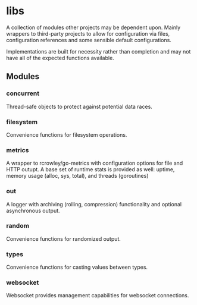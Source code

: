 # libs

A collection of modules other projects may be dependent upon.
Mainly wrappers to third-party projects to allow for configuration via files,
configuration references and some sensible default configurations.

Implementations are built for necessity rather than completion and may not have all of the expected functions available.

## Modules

### concurrent

Thread-safe objects to protect against potential data races.

### filesystem

Convenience functions for filesystem operations.

### metrics

A wrapper to rcrowley/go-metrics with configuration options for file and HTTP outupt.
A base set of runtime stats is provided as well:
uptime, memory usage (alloc, sys, total), and threads (goroutines)

### out

A logger with archiving (rolling, compression) functionality and optional asynchronous output.

### random

Convenience functions for randomized output.

### types

Convenience functions for casting values between types.

### websocket

Websocket provides management capabilities for websocket connections.
